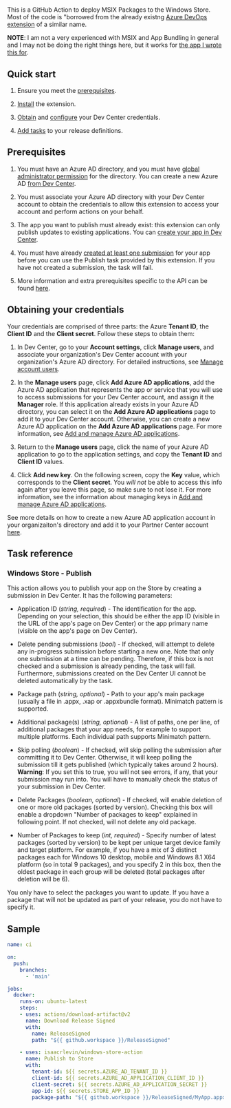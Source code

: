 #
This is a GitHub Action to deploy MSIX Packages to the Windows Store. Most of the code is "borrowed from the already existng [Azure DevOps extension](https://marketplace.visualstudio.com/items?itemName=MS-RDX-MRO.windows-store-publish) of a similar name.

**NOTE**: I am not a very experienced with MSIX and App Bundling in general and I may not be doing the right things here, but it works for [the app I wrote this for](https://github.com/isaacrlevin/PresenceLight).



## Quick start

1. Ensure you meet the [prerequisites](#prerequisites).

2. [Install](https://marketplace.visualstudio.com/items?itemName=MS-RDX-MRO.windows-store-publish) the extension.

3. [Obtain](#obtaining-your-credentials) and [configure](#configuring-your-credentials) your Dev Center credentials.

4. [Add tasks](#task-reference) to your release definitions.

## Prerequisites

1. You must have an Azure AD directory, and you must have [global administrator permission](https://azure.microsoft.com/en-us/documentation/articles/active-directory-assign-admin-roles/) for the directory. You can create a new Azure AD [from Dev Center](https://msdn.microsoft.com/windows/uwp/publish/manage-account-users).

2. You must associate your Azure AD directory with your Dev Center account to obtain the credentials to allow this extension to access your account and perform actions on your behalf.

3. The app you want to publish must already exist: this extension can only publish updates to existing applications. You can [create your app in Dev Center](https://msdn.microsoft.com/windows/uwp/publish/create-your-app-by-reserving-a-name).

4. You must have already [created at least one submission](https://msdn.microsoft.com/windows/uwp/publish/app-submissions) for your app before you can use the Publish task provided by this extension. If you have not created a submission, the task will fail.

5. More information and extra prerequisites specific to the API can be found [here](https://msdn.microsoft.com/windows/uwp/monetize/create-and-manage-submissions-using-windows-store-services).

## Obtaining your credentials

Your credentials are comprised of three parts: the Azure **Tenant ID**, the **Client ID** and the **Client secret**.
Follow these steps to obtain them:

1. In Dev Center, go to your **Account settings**, click **Manage users**, and associate your organization's Dev Center account with your organization's Azure AD directory. For detailed instructions, see [Manage account users](https://msdn.microsoft.com/windows/uwp/publish/manage-account-users).

2. In the **Manage users** page, click **Add Azure AD applications**, add the Azure AD application that represents the app or service that you will use to access submissions for your Dev Center account, and assign it the **Manager** role. If this application already exists in your Azure AD directory, you can select it on the **Add Azure AD applications** page to add it to your Dev Center account. Otherwise, you can create a new Azure AD application on the **Add Azure AD applications** page. For more information, see [Add and manage Azure AD applications](https://msdn.microsoft.com/windows/uwp/publish/manage-account-users#add-and-manage-azure-ad-applications).

3. Return to the **Manage users** page, click the name of your Azure AD application to go to the application settings, and copy the **Tenant ID** and **Client ID** values.

4. Click **Add new key**. On the following screen, copy the **Key** value, which corresponds to the **Client secret**. You *will not* be able to access this info again after you leave this page, so make sure to not lose it. For more information, see the information about managing keys in [Add and manage Azure AD applications](https://msdn.microsoft.com/windows/uwp/publish/manage-account-users#add-and-manage-azure-ad-applications).

See more details on how to create a new Azure AD application account in your organizaiton's directory and add it to your Partner Center account [here](https://docs.microsoft.com/en-gb/windows/uwp/publish/add-users-groups-and-azure-ad-applications#create-a-new-azure-ad-application-account-in-your-organizations-directory-and-add-it-to-your-partner-center-account).

## Task reference

### Windows Store - Publish

This action allows you to publish your app on the Store by creating a submission in Dev Center. It has the following parameters:

* Application ID (*string, required*) - The identification for the app. Depending on your selection, this should be either the app ID (visible in the URL of the app's page on Dev Center) or the app primary name (visible on the app's page on Dev Center).

* Delete pending submissions (*bool*) - If checked, will attempt to delete any in-progress submission before starting a new one. Note that only one submission at a time can be pending. Therefore, if this box is not checked and a submission is already pending, the task will fail. Furthermore, submissions created on the Dev Center UI cannot be deleted automatically by the task.

* Package path (*string, optional*) - Path to your app's main package (usually a file in .appx, .xap or .appxbundle format). Minimatch pattern is supported.

* Additional package(s) (*string, optional*) - A list of paths, one per line, of additional packages that your app needs, for example to support multiple platforms. Each individual path supports Minimatch pattern.

* Skip polling (*boolean*) - If checked, will skip polling the submission after committing it to Dev Center. Otherwise, it will keep polling the submission till it gets published (which typically takes around 2 hours). **Warning**: If you set this to true, you will not see errors, if any, that your submission may run into. You will have to manually check the status of your submission in Dev Center.

* Delete Packages (*boolean, optional*) - If checked, will enable deletion of one or more old packages (sorted by version). Checking this box will enable a dropdown "Number of packages to keep" explained in following point. If not checked, will not delete any old package.

* Number of Packages to keep (*int, required*) - Specify number of latest packages (sorted by version) to be kept per unique target device family and target platform. For example, if you have a mix of 3 distinct packages each for Windows 10 desktop, mobile and Windows 8.1 X64 platform (so in total 9 packages), and you specify 2 in this box, then the oldest package in each group will be deleted (total packages after deletion will be 6).

You only have to select the packages you want to update. If you have a package that will not be updated as part of your release, you do not have to specify it.
## Sample

```yml
name: ci

on:
  push:
    branches:
      - 'main'

jobs:
  docker:
    runs-on: ubuntu-latest
    steps:
    - uses: actions/download-artifact@v2
      name: Download Release Signed
      with:
        name: ReleaseSigned
        path: "${{ github.workspace }}/ReleaseSigned"

    - uses: isaacrlevin/windows-store-action
      name: Publish to Store
      with:
        tenant-id: ${{ secrets.AZURE_AD_TENANT_ID }}
        client-id: ${{ secrets.AZURE_AD_APPLICATION_CLIENT_ID }}
        client-secret: ${{ secrets.AZURE_AD_APPLICATION_SECRET }}
        app-id: ${{ secrets.STORE_APP_ID }}
        package-path: "${{ github.workspace }}/ReleaseSigned/MyApp.appxupload"


```
